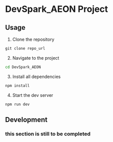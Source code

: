 # DevSpark_AEON Project

## Usage

1. Clone the repository

```cmd
git clone repo_url
```

2. Navigate to the project

```cmd
cd DevSpark_AEON
```

3. Install all dependencies

```cmd
npm install
```

4. Start the dev server

```cmd
npm run dev
```

## Development

### this section is still to be completed

